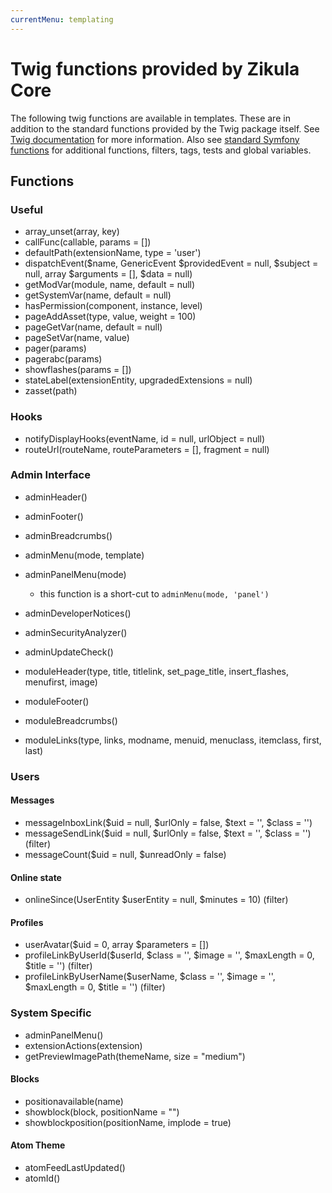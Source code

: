 ```yaml
---
currentMenu: templating
---
```

# Twig functions provided by Zikula Core

The following twig functions are available in templates. These are in addition to the standard functions provided
by the Twig package itself. See [Twig documentation](https://twig.symfony.com) for more information.
Also see [standard Symfony functions](https://symfony.com/doc/current/reference/twig_reference.html) for additional
functions, filters, tags, tests and global variables.

## Functions

### Useful

- array_unset(array, key)
- callFunc(callable, params = [])
- defaultPath(extensionName, type = 'user')
- dispatchEvent($name, GenericEvent $providedEvent = null, $subject = null, array $arguments = [], $data = null)
- getModVar(module, name, default = null)
- getSystemVar(name, default = null)
- hasPermission(component, instance, level)
- pageAddAsset(type, value, weight = 100)
- pageGetVar(name, default = null)
- pageSetVar(name, value)
- pager(params)
- pagerabc(params)
- showflashes(params = [])
- stateLabel(extensionEntity, upgradedExtensions = null)
- zasset(path)

### Hooks

- notifyDisplayHooks(eventName, id = null, urlObject = null)
- routeUrl(routeName, routeParameters = [], fragment = null)

### Admin Interface

- adminHeader()
- adminFooter()
- adminBreadcrumbs()
- adminMenu(mode, template)
- adminPanelMenu(mode)
  - this function is a short-cut to  `adminMenu(mode, 'panel')`
- adminDeveloperNotices()
- adminSecurityAnalyzer()
- adminUpdateCheck()

- moduleHeader(type, title, titlelink, set_page_title, insert_flashes, menufirst, image)
- moduleFooter()
- moduleBreadcrumbs()
- moduleLinks(type, links, modname, menuid, menuclass, itemclass, first, last)

### Users

#### Messages

- messageInboxLink($uid = null, $urlOnly = false, $text = '', $class = '')
- messageSendLink($uid = null, $urlOnly = false, $text = '', $class = '') (filter)
- messageCount($uid = null, $unreadOnly = false)

#### Online state

- onlineSince(UserEntity $userEntity = null, $minutes = 10) (filter)

#### Profiles

- userAvatar($uid = 0, array $parameters = [])
- profileLinkByUserId($userId, $class = '', $image = '', $maxLength = 0, $title = '') (filter)
- profileLinkByUserName($userName, $class = '', $image = '', $maxLength = 0, $title = '') (filter)

### System Specific

- adminPanelMenu()
- extensionActions(extension)
- getPreviewImagePath(themeName, size = "medium")

#### Blocks

- positionavailable(name)
- showblock(block, positionName = "")
- showblockposition(positionName, implode = true)

#### Atom Theme

- atomFeedLastUpdated()
- atomId()
